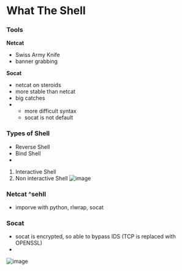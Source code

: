 # What The Shell

### Tools
**Netcat**
- Swiss Army Knife
- banner grabbing

**Socat**
- netcat on steroids
- more stable than netcat
- big catches
-   - more difficult syntax
    - socat is not default
 
  
 ### Types of Shell
- Reverse Shell
- Bind Shell
-  


1. Interactive Shell
2. Non interactive Shell
![image](https://github.com/user-attachments/assets/33fe642c-cc90-4d8d-a166-17558000d248)

### Netcat ^sehll 

- imporve with python, rlwrap, socat
  
 ### Socat
 - socat is encrypted, so able to bypass IDS (TCP is replaced with OPENSSL)
 - 
 

  ![image](https://github.com/user-attachments/assets/4dc3f0fe-8210-4c1c-997e-be5b68bba849)
